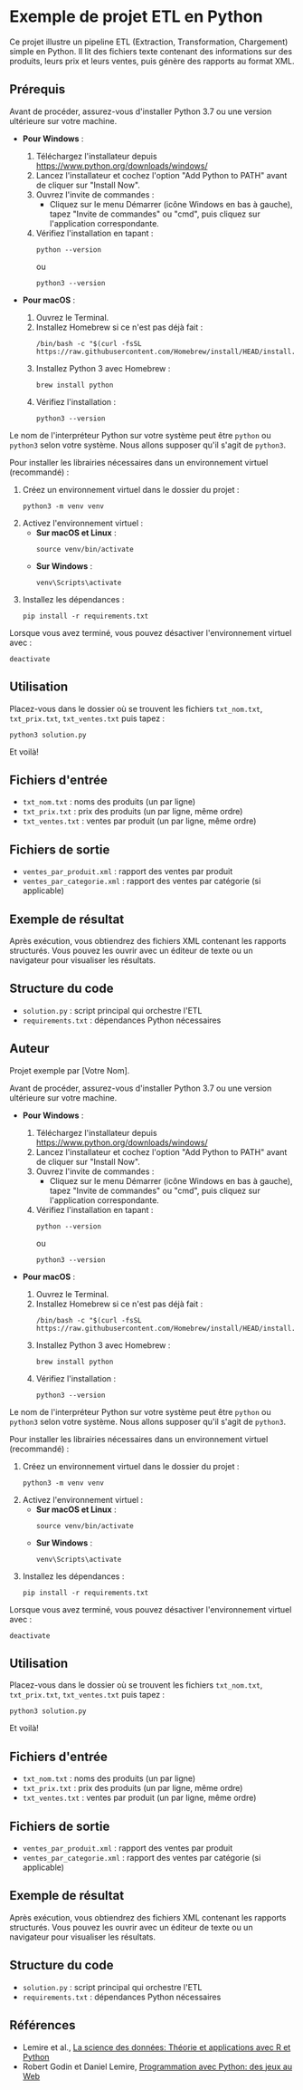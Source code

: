 # Exemple de projet ETL en Python

Ce projet illustre un pipeline ETL (Extraction, Transformation, Chargement) simple en Python. Il lit des fichiers texte contenant des informations sur des produits, leurs prix et leurs ventes, puis génère des rapports au format XML.

## Prérequis

Avant de procéder, assurez-vous d'installer Python 3.7 ou une version ultérieure sur votre machine.

- **Pour Windows** :
  1. Téléchargez l'installateur depuis https://www.python.org/downloads/windows/
  2. Lancez l'installateur et cochez l'option "Add Python to PATH" avant de cliquer sur "Install Now".
  3. Ouvrez l'invite de commandes :
     - Cliquez sur le menu Démarrer (icône Windows en bas à gauche), tapez "Invite de commandes" ou "cmd", puis cliquez sur l'application correspondante.
  4. Vérifiez l'installation en tapant :
     ```
     python --version
     ```
     ou
     ```
     python3 --version
     ```

- **Pour macOS** :
  1. Ouvrez le Terminal.
  2. Installez Homebrew si ce n'est pas déjà fait :
     ```
     /bin/bash -c "$(curl -fsSL https://raw.githubusercontent.com/Homebrew/install/HEAD/install.sh)"
     ```
  3. Installez Python 3 avec Homebrew :
     ```
     brew install python
     ```
  4. Vérifiez l'installation :
     ```
     python3 --version
     ```

Le nom de l'interpréteur Python sur votre système peut être `python` ou `python3` selon votre système. Nous allons supposer qu'il s'agit de `python3`.

Pour installer les librairies nécessaires dans un environnement virtuel (recommandé) :

1. Créez un environnement virtuel dans le dossier du projet :
   ```
   python3 -m venv venv
   ```
2. Activez l'environnement virtuel :
   - **Sur macOS et Linux** :
     ```
     source venv/bin/activate
     ```
   - **Sur Windows** :
     ```
     venv\Scripts\activate
     ```
3. Installez les dépendances :
   ```
   pip install -r requirements.txt
   ```

Lorsque vous avez terminé, vous pouvez désactiver l'environnement virtuel avec :
```
deactivate
```

## Utilisation

Placez-vous dans le dossier où se trouvent les fichiers `txt_nom.txt`, `txt_prix.txt`, `txt_ventes.txt` puis tapez :

```
python3 solution.py
```

Et voilà!

## Fichiers d'entrée
- `txt_nom.txt` : noms des produits (un par ligne)
- `txt_prix.txt` : prix des produits (un par ligne, même ordre)
- `txt_ventes.txt` : ventes par produit (un par ligne, même ordre)

## Fichiers de sortie
- `ventes_par_produit.xml` : rapport des ventes par produit
- `ventes_par_categorie.xml` : rapport des ventes par catégorie (si applicable)

## Exemple de résultat
Après exécution, vous obtiendrez des fichiers XML contenant les rapports structurés. Vous pouvez les ouvrir avec un éditeur de texte ou un navigateur pour visualiser les résultats.

## Structure du code
- `solution.py` : script principal qui orchestre l'ETL
- `requirements.txt` : dépendances Python nécessaires

## Auteur
Projet exemple par [Votre Nom].

Avant de procéder, assurez-vous d'installer Python 3.7 ou une version ultérieure sur votre machine.

- **Pour Windows** :
  1. Téléchargez l'installateur depuis https://www.python.org/downloads/windows/
  2. Lancez l'installateur et cochez l'option "Add Python to PATH" avant de cliquer sur "Install Now".
  3. Ouvrez l'invite de commandes :
     - Cliquez sur le menu Démarrer (icône Windows en bas à gauche), tapez "Invite de commandes" ou "cmd", puis cliquez sur l'application correspondante.
  4. Vérifiez l'installation en tapant :
     ```
     python --version
     ```
     ou
     ```
     python3 --version
     ```

- **Pour macOS** :
  1. Ouvrez le Terminal.
  2. Installez Homebrew si ce n'est pas déjà fait :
     ```
     /bin/bash -c "$(curl -fsSL https://raw.githubusercontent.com/Homebrew/install/HEAD/install.sh)"
     ```
  3. Installez Python 3 avec Homebrew :
     ```
     brew install python
     ```
  4. Vérifiez l'installation :
     ```
     python3 --version
     ```

Le nom de l'interpréteur Python sur votre système peut être `python` ou `python3` selon votre système. Nous allons supposer qu'il s'agit de `python3`.

Pour installer les librairies nécessaires dans un environnement virtuel (recommandé) :

1. Créez un environnement virtuel dans le dossier du projet :
   ```
   python3 -m venv venv
   ```
2. Activez l'environnement virtuel :
   - **Sur macOS et Linux** :
     ```
     source venv/bin/activate
     ```
   - **Sur Windows** :
     ```
     venv\Scripts\activate
     ```
3. Installez les dépendances :
   ```
   pip install -r requirements.txt
   ```

Lorsque vous avez terminé, vous pouvez désactiver l'environnement virtuel avec :
```
deactivate
```

## Utilisation

Placez-vous dans le dossier où se trouvent les fichiers `txt_nom.txt`, `txt_prix.txt`, `txt_ventes.txt` puis tapez :

```
python3 solution.py
```

Et voilà!

## Fichiers d'entrée
- `txt_nom.txt` : noms des produits (un par ligne)
- `txt_prix.txt` : prix des produits (un par ligne, même ordre)
- `txt_ventes.txt` : ventes par produit (un par ligne, même ordre)

## Fichiers de sortie
- `ventes_par_produit.xml` : rapport des ventes par produit
- `ventes_par_categorie.xml` : rapport des ventes par catégorie (si applicable)

## Exemple de résultat
Après exécution, vous obtiendrez des fichiers XML contenant les rapports structurés. Vous pouvez les ouvrir avec un éditeur de texte ou un navigateur pour visualiser les résultats.

## Structure du code
- `solution.py` : script principal qui orchestre l'ETL
- `requirements.txt` : dépendances Python nécessaires

## Références

- Lemire et al., [La science des données: Théorie et applications avec R et Python](https://www.amazon.ca/science-données-Théorie-applications-Python/dp/B0D53QXGKM)
- Robert Godin et Daniel Lemire, [Programmation avec Python: des jeux au Web](https://www.amazon.ca/Programmation-avec-Python-jeux-Web/dp/B0CVX9296P)
